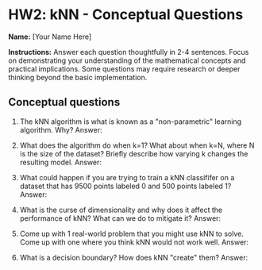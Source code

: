 # HW2: kNN - Conceptual Questions

**Name:** [Your Name Here]

**Instructions:** Answer each question thoughtfully in 2-4 sentences. Focus on demonstrating your understanding of the mathematical concepts and practical implications. Some questions may require research or deeper thinking beyond the basic implementation.

## Conceptual questions

1. The kNN algorithm is what is known as a "non-parametric" learning algorithm. Why?
   Answer:

2. What does the algorithm do when k=1? What about when k=N, where N is the size of the dataset? Briefly describe how varying k changes the resulting model.
   Answer:

3. What could happen if you are trying to train a kNN classififer on a dataset that has 9500 points labeled 0 and 500 points labeled 1?
   Answer:

4. What is the curse of dimensionality and why does it affect the performance of kNN? What can we do to mitigate it?
   Answer:

5. Come up with 1 real-world problem that you might use kNN to solve. Come up with one where you think kNN would not work well.
   Answer:

6. What is a decision boundary? How does kNN "create" them?
   Answer: